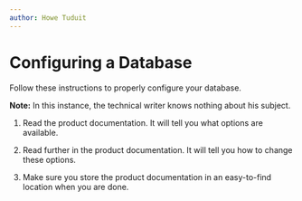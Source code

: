 ```yaml
---
author: Howe Tuduit
---
```


# Configuring a Database

Follow these instructions to properly configure your database.

**Note:** In this instance, the technical writer knows nothing about his subject.

1.  Read the product documentation. It will tell you what options are available.

2.  Read further in the product documentation. It will tell you how to change these options.

3.  Make sure you store the product documentation in an easy-to-find location when you are done.


